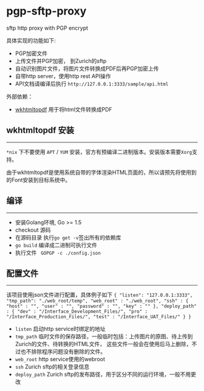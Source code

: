 # pgp-sftp-proxy
sftp http proxy with PGP encrypt


具体实现的功能如下:

- PGP加密文件
- 上传文件并PGP加密， 到Zurich的sftp
- 自动识别图片文件，将图片文件转换成PDF后再PGP加密上传
- 自带http server，使用http rest API操作
- API文档请编译后执行 `http://127.0.0.1:3333/sample/api.html`

外部依赖：
- [wkhtmltopdf](http://wkhtmltopdf.org/) 用于将html文件转换成PDF

## wkhtmltopdf  安装
----
`*nix` 下不要使用 `APT` / `YUM` 安装，官方有预编译二进制版本。安装版本需要`Xorg`支持。

由于wkhtmltopdf是使用系统自带的字体渲染HTML页面的，所以请预先将使用到的Font安装到目标系统中。

## 编译
----
- 安装Golang环境, Go >= 1.5
- checkout 源码
- 在源码目录 执行` go get -v `签出所有的依赖库
- ` go build ` 编译成二进制可执行文件
- 执行文件 ` GOPGP -c ./config.json`

## 配置文件
----
该项目使用json文件进行配置，具体例子如下
``
{
    "listen": "127.0.0.1:3333",
    "tmp_path": "./web_root/temp",
	"web_root" : "./web_root",
	"ssh" : {
		"host" : "",
		"user" : "",
		"password" : "",
		"key" : ""
	},
	"deploy_path" : {
		"dev" : "/Interface_Development_Files/",
		"pro" : "/Interface_Production_Files/",
		"test" : "/Interface_UAT_Files/"
	}
}
``

- `listen` 启动http service时绑定的地址
- `tmp_path` 临时文件的保存路径，一般临时包括：上传图片的原图、待上传到Zurich的文件、待转换的HTML文件，
  这些文件一般会在使用后马上删除，不过也不排除程序问题没有删除的文件。
- `web_root` http service使用的webroot
- `ssh` Zurich sftp的相关登录信息
- `deploy_path`  Zurich sftp的发布路径，用于区分不同的运行环境，一般不用更改